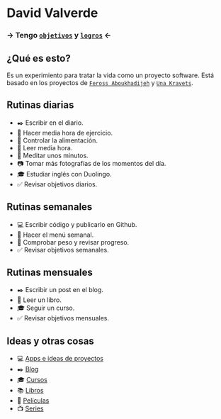 # David Valverde

### → Tengo [`objetivos`](https://github.com/davidvalverde/life/issues?state=open) y [`logros`](https://github.com/davidvalverde/life/issues?state=closed) ←

## ¿Qué es esto?

Es un experimiento para tratar la vida como un proyecto software. Está basado en los proyectos de [`Feross Aboukhadijeh`](https://github.com/feross/Life) y [`Una Kravets`](https://github.com/una/personal-goals).

## Rutinas diarias

- :black_nib: Escribir en el diario.
- :muscle: Hacer media hora de ejercicio.
- :spaghetti: Controlar la alimentación.
- :book: Leer media hora.
- :pray: Meditar unos minutos.
- :camera: Tomar más fotografías de los momentos del día.
- :mortar_board: Estudiar inglés con Duolingo.
- :white_check_mark: Revisar objetivos diarios.

## Rutinas semanales

- :computer: Escribir código y publicarlo en Github.
- :spaghetti: Hacer el menú semanal.
- :muscle: Comprobar peso y revisar progreso.
- :white_check_mark: Revisar objetivos semanales.

## Rutinas mensuales
  
- :black_nib: Escribir un post en el blog.
- :book: Leer un libro.
- :mortar_board: Seguir un curso.
- :white_check_mark: Revisar objetivos mensuales.

## Ideas y otras cosas
                           
- :computer: [Apps e ideas de proyectos](content-list/project-ideas.md)                           
- :black_nib: [Blog](content-list/blog-ideas.md)                                     
- :mortar_board: [Cursos](content-list/courses.md)
- :books: [Libros](content-list/books.md)  
- :movie_camera: [Películas](content-list/movies.md)
- :tv: [Series](content-list/tv-shows.md)

